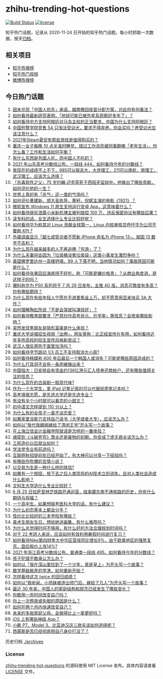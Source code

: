 # zhihu-trending-hot-questions

[![Build Status](https://github.com/justjavac/zhihu-trending-hot-questions/workflows/ci/badge.svg?branch=master)](https://github.com/justjavac/zhihu-trending-hot-questions/actions)
[![license](https://img.shields.io/github/license/justjavac/zhihu-trending-hot-questions)](https://github.com/justjavac/zhihu-trending-hot-questions/blob/master/LICENSE)

知乎热门话题，记录从 2020-11-24 日开始的知乎热门话题。每小时抓取一次数据，按天[归档](./archives)。

## 相关项目

- [知乎热搜榜](https://github.com/justjavac/zhihu-trending-top-search)
- [知乎热门视频](https://github.com/justjavac/zhihu-trending-hot-video)
- [微博热搜榜](https://github.com/justjavac/weibo-trending-hot-search)

## 今日热门话题

<!-- BEGIN -->
<!-- 最后更新时间 Sat Jun 26 2021 02:01:55 GMT+0800 (China Standard Time) -->

1. [因未兑现「中国人优先」承诺，越南撤回疫苗分配方案，对此你有何看法？](https://www.zhihu.com/question/467422127)
2. [如何看待最新研究表明，「地球可能已被外星系观察好多年了」？](https://www.zhihu.com/question/467357820)
3. [如何看待中方支持阿根廷对马岛主权的正当要求，中国为什么支持阿根廷？](https://www.zhihu.com/question/467311565)
4. [中国刑警学院竞售 54
   只淘汰受训犬，要求不得弃养，你会买吗？养受训犬应该注意什么？](https://www.zhihu.com/question/467076616)
5. [2021年Steam夏促有那些游戏是值得购买的？](https://www.zhihu.com/question/448735697)
6. [重庆一女子每晚 10
   点半准时睡觉，错过工作消息被同事群嘲「老年生活」，你怎么看？工作和生活如何平衡？](https://www.zhihu.com/question/467374229)
7. [有什么东西是外国人吃，而中国人不吃的？](https://www.zhihu.com/question/314472784)
8. [2021 年山东高考分数线公布，一段线
   444，如何看待今年的分数线？](https://www.zhihu.com/question/466845954)
9. [我现在的成绩不上不下，985可以报吉大，大连理工，211可以南航，南理工，武汉理工，应该怎么选择？](https://www.zhihu.com/question/408865252)
10. [「杀毒软件之父」75
    岁约翰·迈克菲死于西班牙监狱中，他做出了哪些贡献，如何评价他的一生？](https://www.zhihu.com/question/466970484)
11. [世界上真的有「杀气」这一类的气场吗？](https://www.zhihu.com/question/30889739)
12. [如何评价黄建新、郑大圣执导，黄轩、倪妮主演的电影《1921》？](https://www.zhihu.com/question/461704613)
13. [微软宣布 Windows 11 原生支持运行安卓
    App，这意味着什么？](https://www.zhihu.com/question/467245680)
14. [如何看待提前泄露小米新机博主被判赔偿 100
    万，违反保密协议有哪些后果？](https://www.zhihu.com/question/467194586)
15. [读专科的话，女生选择什么专业比较好呢？](https://www.zhihu.com/question/306595000)
16. [如何看待华为称其对 Linux 贡献全球第一，Linux 内核审核员呼吁华为公司不要刷 KPI
    ?](https://www.zhihu.com/question/466395247)
17. [外媒调查显示「超七成受访者不愿新 iPhone 命名为 iPhone 13」，就因 13
    数字不吉利？](https://www.zhihu.com/question/466783287)
18. [为什么现在越来越多的人不再追捧「穷游」了？](https://www.zhihu.com/question/464479994)
19. [为什么夫妻间会因为「垃圾桶没套垃圾袋」这类小事发生激烈争吵？](https://www.zhihu.com/question/25831538)
20. [美国佛罗里达州一高楼坍塌，99
    人下落不明，当地情况如何？事故原因可能是什么？](https://www.zhihu.com/question/467303333)
21. [如何看待张勇回应海底捞不好吃，称「可能是嫌价格贵」？从商业角度讲，是这样子的吗？](https://www.zhihu.com/question/467212754)
22. [爆料称华为 P50 系列将于 7 月 29 日发布，主推 4G
    版，消息可靠度有多高？你有哪些期待？](https://www.zhihu.com/question/466619748)
23. [为什么现在有些年轻人宁愿在手游里氪金上万，却不愿意用百来块买 3A
    大作？](https://www.zhihu.com/question/466910345)
24. [如何理解陶虹所说「不是会哭就叫演技好」？](https://www.zhihu.com/question/466270106)
25. [如何看待教育部要求「严禁炒作高考状元、升学率」等信息？会带来哪些影响？](https://www.zhihu.com/question/466739033)
26. [突然发现男朋友是隐形富豪是什么体验？](https://www.zhihu.com/question/271344191)
27. [重庆大学说唱招生视频「出圈」，网友笑称：比正经宣传片有用，如何看待近年多所高校的招生宣传风格新尝试？](https://www.zhihu.com/question/467010930)
28. [武汉人很反感热干面里加汤吗？](https://www.zhihu.com/question/327570954)
29. [如何看待字节跳动 1/3 员工不支持取消大小周?](https://www.zhihu.com/question/466269557)
30. [如何看待韩媒称 600
    年后最后一个韩国人或消失？可能是哪些原因造成的？](https://www.zhihu.com/question/466322719)
31. [为什么打耳洞不会有一条肉被捅出来？](https://www.zhihu.com/question/304771389)
32. [中国恒大：已安排自有资金约136亿港元汇入债券还款帐户，还有哪些值得关注的信息？](https://www.zhihu.com/question/467036379)
33. [为什么现在的古装剧一股现代味?](https://www.zhihu.com/question/459603184)
34. [作为一个大学生，拿 iPad 记笔记真的可以代替纸质笔记本吗？](https://www.zhihu.com/question/304770209)
35. [高考填报志愿，是先选大学还是先选专业？](https://www.zhihu.com/question/448959184)
36. [有没有半个小时就可以看完的小甜文？](https://www.zhihu.com/question/447942198)
37. [初中语文怎样提到 110 分以上？](https://www.zhihu.com/question/311901970)
38. [为什么有的女孩子一直不谈恋爱？](https://www.zhihu.com/question/462067413)
39. [如果家里没能力支持自己读书（大学或者大专），应该怎么办？](https://www.zhihu.com/question/464706143)
40. [如何以“我代我嫡姐嫁给了清闲王爷”开头写一个故事？](https://www.zhihu.com/question/429819296)
41. [在上海立信会计金融学院就读是怎样的一番体验？](https://www.zhihu.com/question/62838644)
42. [魂穿到《斗破苍穹》萧炎还是废物的初期，你变成了虚无吞炎该怎么办？](https://www.zhihu.com/question/466670709)
43. [工程造价以后就业如何？](https://www.zhihu.com/question/453195740)
44. [学法学专业有前途吗？](https://www.zhihu.com/question/330089148)
45. [互联网秋招提前批已经开始了，有大神可以分享一下经验吗？](https://www.zhihu.com/question/462618672)
46. [有哪些你吹爆的言情小说？](https://www.zhihu.com/question/372499759)
47. [以交易为生是一种什么样的体验?](https://www.zhihu.com/question/455220725)
48. [如果有一个按钮，按下去之后人类现存的AI技术立刻消失，会对人类社会造成什么影响？](https://www.zhihu.com/question/466856637)
49. [文科生大学选什么专业比较好？](https://www.zhihu.com/question/433395562)
50. [6 月 25
    日拉萨至林芝铁路开通运营，结束藏东南不通铁路的历史，你有什么期待与祝福？](https://www.zhihu.com/question/467355627)
51. [一个高中生，如果想报考医科大学的话，有什么建议？](https://www.zhihu.com/question/312366267)
52. [为什么初恋基本上都会分手？](https://www.zhihu.com/question/24684849)
53. [性价比比较好的三本学校有哪些？](https://www.zhihu.com/question/281705993)
54. [美术生朋友生日，想给她送画集，有什么推荐吗？](https://www.zhihu.com/question/393687756)
55. [为什么总觉得时间不够用，有什么好的方法合理规划时间吗？](https://www.zhihu.com/question/466307798)
56. [对于 22 考研人来说，应该如何有效利用暑假时间进行复习？](https://www.zhihu.com/question/467052889)
57. [如何看待Nike第四财季大中华区营收同比增长9%，由于欧美地区的强势复苏，盘后股价上涨14%?](https://www.zhihu.com/question/467305457)
58. [2021 年浙江高考分数线公布，普通类一段线
    495，如何看待今年的分数线？](https://www.zhihu.com/question/466845767)
59. [孩子犯错不敢承认怎么办？](https://www.zhihu.com/question/466576477)
60. [如何以「我在深山里捡到了一个少年，竟是皇上」为开头写一个故事？](https://www.zhihu.com/question/395667394)
61. [数学基础极差的学渣，如何重新开始？](https://www.zhihu.com/question/38656943)
62. [怎样看待这次 twice 的回归成绩？](https://www.zhihu.com/question/464529405)
63. [如何以“我听闻，小师妹被逐出师门后，嫁给了凡人”为开头写一个故事？](https://www.zhihu.com/question/462632432)
64. [最近 30 年来，中国人的家庭结构和观念已经发生了哪些变化？](https://www.zhihu.com/question/465583973)
65. [你敢用一年时间改变自己吗？](https://www.zhihu.com/question/437098355)
66. [你上一次熬夜或失眠的原因是什么？](https://www.zhihu.com/question/467083147)
67. [如何在两个月内快速改变自己？](https://www.zhihu.com/question/451986493)
68. [未来的多胎家庭父母，会做得比上一辈更好吗？](https://www.zhihu.com/question/465581886)
69. [iOS 上有哪些神级 App？](https://www.zhihu.com/question/27699000)
70. [小鹏 P7、Model 3、比亚迪汉这三款车该如何选择呢？](https://www.zhihu.com/question/398543524)
71. [西蒙斯是否已经彻底把自己身价打没了？](https://www.zhihu.com/question/466309949)

<!-- END -->

历史归档 [./archives](./archives)

### License

[zhihu-trending-hot-questions](https://github.com/justjavac/zhihu-trending-hot-questions)
的源码使用 MIT License 发布。具体内容请查看 [LICENSE](./LICENSE) 文件。
